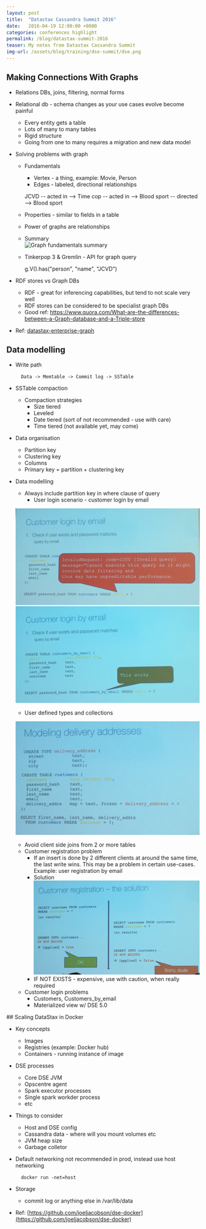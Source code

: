 ```yaml
---
layout: post
title:  "Datastax Cassandra Summit 2016"
date:   2016-04-19 12:00:00 +0000
categories: conferences highlight
permalink: /blog/datastax-summit-2016
teaser: My notes from Datastax Cassandra Summit
img-url: /assets/blog/training/dse-summit/dse.png
---
```


## Making Connections With Graphs

* Relations DBs, joins, filtering, normal forms
* Relational db - schema changes as your use cases evolve become painful
    * Every entity gets a table
    * Lots of many to many tables
    * Rigid structure
    * Going from one to many requires a migration and new data model
* Solving problems with graph
    * Fundamentals
        * Vertex - a thing, example: Movie, Person
        * Edges - labeled, directional relationships

        JCVD -- acted in --> Time cop
             -- acted in --> Blood sport
             -- directed --> Blood sport

    * Properties - similar to fields in a table             
    * Power of graphs are relationships
    * Summary    
    ![Graph fundamentals summary](/img/content/datastax-summit-2016/datastax-summit-dse-summary.png)

    * Tinkerpop 3 & Gremlin - API for graph query

        g.V().has("person", "name", "JCVD")

* RDF stores vs Graph DBs
    * RDF - great for inferencing capabilities, but tend to not scale very well
    * RDF stores can be considered to be specialist graph DBs  
    * Good ref: https://www.quora.com/What-are-the-differences-between-a-Graph-database-and-a-Triple-store

* Ref: [datastax-enterprise-graph](http://www.datastax.com/products/datastax-enterprise-graph)            

## Data modelling

* Write path

        Data -> Memtable -> Commit log -> SSTable

* SSTable compaction
    * Compaction strategies
        * Size tiered
        * Leveled
        * Date tiered (sort of not recommended - use with care)
        * Time tiered (not available yet, may come)

* Data organisation
    * Partition key
    * Clustering key
    * Columns
    * Primary key = partition + clustering key

* Data modelling
    * Always include partition key in where clause of query
        * User login scenario - customer login by email

    ![Login scenario - Problem](/img/content/datastax-summit-2016/datastax-summit-dse-login-scenario.png)
    ![Login scenario - Solution](/img/content/datastax-summit-2016/datastax-summit-login-problem-solution.png)

    * User defined types and collections

    ![User defined types](/img/content/datastax-summit-2016/datatstax-summit-dse-user-defined-types.png)

    * Avoid client side joins from 2 or more tables
    * Customer registration problem
        * If an insert is done by 2 different clients at around the same time, the last write wins. This may be a
        problem in certain use-cases. Example: user registration by email
        * Solution ![User registration problem solution](/img/content/datastax-summit-2016/datastax-summit-dse-customer-registration-problem-solution.png)
        * IF NOT EXISTS - expensive, use with caution, when really required
    * Customer login problems
        * Customers, Customers_by_email
        * Materialized view w/ DSE 5.0   

## Scaling DataStax in Docker

* Key concepts
    * Images
    * Registries (example: Docker hub)
    * Containers - running instance of image
* DSE processes
    * Core DSE JVM
    * Opscentre agent
    * Spark executor processes
    * Single spark workder process
    * etc
* Things to consider
    * Host and DSE config
    * Cassandra data - where will you mount volumes etc
    * JVM heap size
    * Garbage colletor
* Default networking not recommended in prod, instead use host networking

        docker run -net=host

* Storage
    * commit log or anything else in /var/lib/data
* Ref: [https://github.com/joeljacobson/dse-docker](https://github.com/joeljacobson/dse-docker)    
